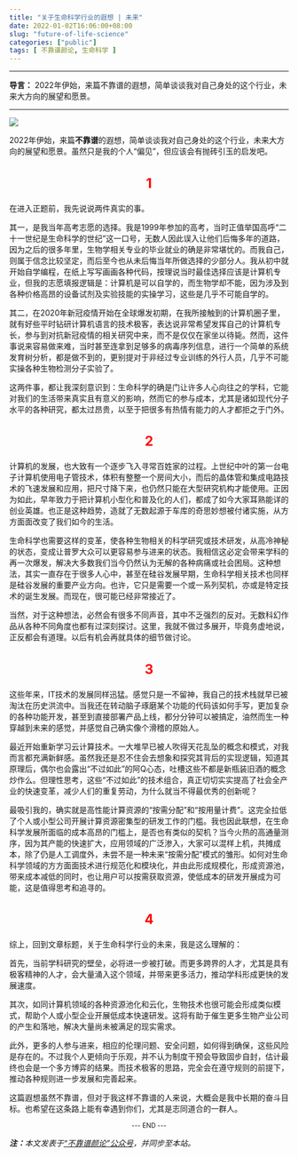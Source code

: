 ```yaml
---
title: "关于生命科学行业的遐想 | 未来"
date: 2022-01-02T16:06:00+08:00
slug: "future-of-life-science"
categories: ["public"]
tags: [ 不靠谱颜论, 生命科学 ]
---
```


---

**导言：** 2022年伊始，来篇不靠谱的遐想，简单谈谈我对自己身处的这个行业，未来大方向的展望和愿景。

---

<img src="images/2022-01-02/cover.jpg" style="max-width:400px"/>

2022年伊始，来篇**不靠谱**的遐想，简单谈谈我对自己身处的这个行业，未来大方向的展望和愿景。虽然只是我的个人“偏见”，但应该会有抛砖引玉的启发吧。

<h2 style="text-align:center;color:red;font-size:24px">1</h2>

在进入正题前，我先说说两件真实的事。

其一，是我当年高考志愿的选择。我是1999年参加的高考，当时正值举国高呼“二十一世纪是生命科学的世纪”这一口号，无数人因此误入让他们后悔多年的道路，因为之后的很多年里，生物学相关专业的毕业就业的确是非常堪忧的。而我自己，则属于信念比较坚定，而后至今也从未后悔当年所做选择的少部分人。我从初中就开始自学编程，在纸上写写画画各种代码，按理说当时最佳选择应该是计算机专业，但我的志愿填报逻辑是：计算机是可以自学的，而生物学却不能，因为涉及到各种价格高昂的设备试剂及实验技能的实操学习，这些是几乎不可能自学的。

其二，在2020年新冠疫情开始在全球爆发初期，在我所接触到的计算机圈子里，就有好些平时钻研计算机语言的技术极客，表达说非常希望发挥自己的计算机专长，参与到对抗新冠疫情的相关研究中来，而不是仅仅在家坐以待毙。然而，这件事说来容易做来难，当时甚至连拿到足够多的病毒序列信息，进行一个简单的系统发育树分析，都是做不到的，更别提对于非经过专业训练的外行人员，几乎不可能实操各种生物检测分子实验了。

这两件事，都让我深刻意识到：生命科学的确是门让许多人心向往之的学科，它能对我们的生活带来真实且有意义的影响，然而它的参与成本，尤其是诸如现代分子水平的各种研究，都太过昂贵，以至于把很多有热情有能力的人才都拒之于门外。

<h2 style="text-align:center;color:red;font-size:24px">2</h2>

计算机的发展，也大致有一个逐步飞入寻常百姓家的过程。上世纪中叶的第一台电子计算机使用电子管技术，体积有整整一个房间大小，而后的晶体管和集成电路技术的飞速发展和应用，把尺寸降下来，也仍然只能在大型研究机构才能使用。正因为如此，早年致力于把计算机小型化和普及化的人们，都成了如今大家耳熟能详的创业英雄。也正是这种趋势，造就了无数起源于车库的奇思妙想被付诸实施，从方方面面改变了我们如今的生活。

生命科学也需要这样的变革，使各种生物相关的科学研究或技术研发，从高冷神秘的状态，变成让普罗大众可以更容易参与进来的状态。我相信这必定会带来学科的再一次爆发，解决大多数我们当今仍然认为无解的各种病痛或社会困局。这种想法，其实一直存在于很多人心中，甚至在硅谷发展早期，生命科学相关技术也同样是硅谷发展的重要产业方向。也许，它只是需要一个或一系列契机，亦或是特定技术的诞生发展。而现在，很可能已经非常接近了。

当然，对于这种想法，必然会有很多不同声音，其中不乏强烈的反对。无数科幻作品从各种不同角度也都有过深刻探讨。这里，我就不做过多展开，毕竟务虚地说，正反都会有道理。以后有机会再就具体的细节做讨论。

<h2 style="text-align:center;color:red;font-size:24px">3</h2>

这些年来，IT技术的发展同样迅猛。感觉只是一不留神，我自己的技术栈就早已被淘汰在历史洪流中。当我还在转动脑子琢磨某个功能的代码该如何手写，更加复杂的各种功能开发，甚至到直接部署产品上线，都分分钟可以被搞定，油然而生一种穿越到未来的感觉，并感觉自己确实像个滑稽的原始人。

最近开始重新学习云计算技术。一大堆早已被人吹得天花乱坠的概念和模式，对我而言都充满新鲜感。虽然我还是忍不住会去想象和探究其背后的实现逻辑，知道其原理后，偶尔也会露出“不过如此”的阿Q心态，吐槽这些不都是新瓶装旧酒的概念炒作么。但理性思考，这些“不过如此”的技术组合，真正切切实实提高了社会全产业的快速变革，减少人们的重复劳动，为什么就当不得最优秀的创新呢？

最吸引我的，确实就是高性能计算资源的“按需分配”和“按用量计费”。这完全拉低了个人或小型公司开展计算资源密集型的研发工作的门槛。我也因此联想，在生命科学发展所面临的成本高昂的门槛上，是否也有类似的契机？当今火热的高通量测序，因为其产能的快速扩大，应用领域的广泛渗入，大家可以混样上机，共摊成本，除了仍是人工调度外，未尝不是一种未来“按需分配”模式的雏形。如何对生命科学领域的方方面面技术进行规范化和模块化，并由此形成规模化，形成资源池，带来成本减低的同时，也让用户可以按需获取资源，使低成本的研发开展成为可能，这是值得思考和追寻的。

<h2 style="text-align:center;color:red;font-size:24px">4</h2>

综上，回到文章标题，关于生命科学行业的未来，我是这么理解的：

首先，当前学科研究的壁垒，必将进一步被打破。而更多跨界的人才，尤其是具有极客精神的人才，会大量涌入这个领域，并带来更多活力，推动学科形成更快的发展速度。

其次，如同计算机领域的各种资源池化和云化，生物技术也很可能会形成类似模式，帮助个人或小型企业开展低成本快速研发。这将有助于催生更多生物产业公司的产生和落地，解决大量尚未被满足的现实需求。

此外，更多的人参与进来，相应的伦理问题、安全问题，如何得到确保，这些风险是存在的。不过我个人更倾向于乐观，并不认为制度干预会导致固步自封，估计最终也会是一个多方博弈的结果。而技术极客的思路，完全会在遵守规则的前提下，推动各种规则进一步发展和完善起来。

这篇遐想虽然不靠谱，但对于我这样不靠谱的人来说，大概会是我中长期的奋斗目标。也希望在这条路上能有幸遇到你们，尤其是志同道合的一群人。

<center><small>--- END ---</small></center>

<i><b>注：</b>本文发表于[“不靠谱颜论”公众号](https://mp.weixin.qq.com/s/Sj1I35JL1vo-qO2IWBD8fw)，并同步至本站。</i>
